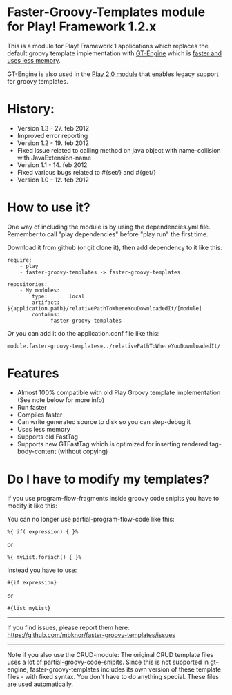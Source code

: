 Faster-Groovy-Templates module for Play! Framework 1.2.x
=====================

This is a module for Play! Framework 1 applications which replaces the default groovy template implementation with [GT-Engine](https://github.com/mbknor/gt-engine) which is [faster and uses less memory](http://kjetland.com/blog/2011/11/playframework-new-faster-groovy-template-engine/).

GT-Engine is also used in the [Play 2.0 module](https://github.com/mbknor/gt-engine-play2) that enables legacy support for groovy templates.

History:
=============

 * Version 1.3 - 27. feb 2012
  * Improved error reporting 
 * Version 1.2 - 19. feb 2012
  * Fixed issue related to calling method on java object with name-collision with JavaExtension-name
 * Version 1.1 - 14. feb 2012
  * Fixed various bugs related to #{set/} and #{get/}
 * Version 1.0 - 12. feb 2012

How to use it?
============

One way of including the module is by using the dependencies.yml file. Remember to call "play dependencies" before "play run" the first time.

Download it from github (or git clone it), then add dependency to it like this:

	require:
    	- play
    	- faster-groovy-templates -> faster-groovy-templates
	
	repositories:
    	- My modules:
        	type:       local
        	artifact:   ${application.path}/relativePathToWhereYouDownloadedIt/[module]
        	contains:
            	- faster-groovy-templates

Or you can add it do the application.conf file like this:

	module.faster-groovy-templates=../relativePathToWhereYouDownloadedIt/


Features
==========
 * Almost 100% compatible with old Play Groovy template implementation (See note below for more info)
 * Run faster
 * Compiles faster
 * Can write generated source to disk so you can step-debug it
 * Uses less memory
 * Supports old FastTag
 * Supports new GTFastTag which is optimized for inserting rendered tag-body-content (without copying)

Do I have to modify my templates?
==========

If you use program-flow-fragments inside groovy code snipits you have to modify it like this:

You can no longer use partial-program-flow-code like this:

	%{ if( expression) { }%
or

	%{ myList.foreach() { }%

Instead you have to use:
	
	#{if expression}
	
or

	#{list myList}

----------------

If you find issues, please report them here: https://github.com/mbknor/faster-groovy-templates/issues

---------------

Note if you also use the CRUD-module: The original CRUD template files uses a lot of partial-groovy-code-snipits. Since this is not supported in gt-engine, faster-groovy-templates includes its own version of these template files - with fixed syntax. You don't have to do anything special. These files are used automatically.

